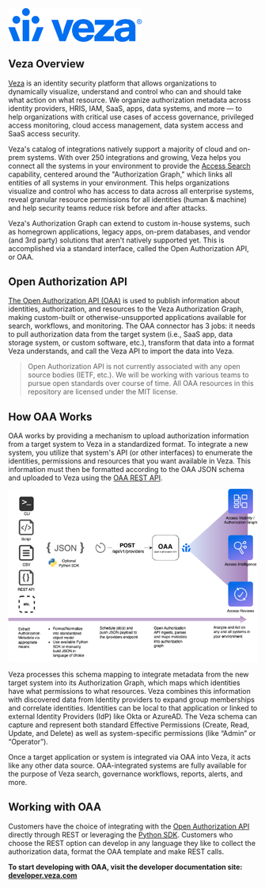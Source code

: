 <img src="images/Veza_Lockup_Blue.png" width="270">

## Veza Overview

[Veza](https://www.veza.com) is an identity security platform that allows organizations to dynamically visualize, understand and control who can and should take what action on what resource. We organize authorization metadata across identity providers, HRIS, IAM, SaaS, apps, data systems, and more — to help organizations with critical use cases of access governance, privileged access monitoring, cloud access management, data system access and SaaS access security.

Veza's catalog of integrations natively support a majority of cloud and on-prem systems. With over 250 integrations and growing, Veza helps you connect all the systems in your environment to provide the [Access Search](https://veza.com/product/access-search/) capability, centered around the "Authorization Graph," which links all entities of all systems in your environment. This helps organizations visualize and control who has access to data across all enterprise systems, reveal granular resource permissions for all identities (human & machine) and help security teams reduce risk before and after attacks.

Veza's Authorization Graph can extend to custom in-house systems, such as homegrown applications, legacy apps, on-prem databases, and vendor (and 3rd party) solutions that aren't natively supported yet. This is accomplished via a standard interface, called the Open Authorization API, or OAA.

## Open Authorization API

[The Open Authorization API (OAA)](https://developer.veza.com/oaa/guide/oaa.html) is used to publish information about identities, authorization, and resources to the Veza Authorization Graph, making custom-built or otherwise-unsupported applications available for search, workflows, and monitoring. The OAA connector has 3 jobs: it needs to pull authorization data from the target system (i.e., SaaS app, data storage system, or custom software, etc.), transform that data into a format Veza understands, and call the Veza API to import the data into Veza. 

> Open Authorization API is not currently associated with any open source bodies (IETF, etc.). We will be working with various teams to pursue open standards over course of time. All OAA resources in this repository are licensed under the MIT license.

## How OAA Works
OAA works by providing a mechanism to upload authorization information from a target system to Veza in a standardized
format. To integrate a new system, you utilize that system's API (or other interfaces) to enumerate the identities,
permissions and resources that you want available in Veza. This information must then be formatted according to the OAA
JSON schema and uploaded to Veza using the [OAA REST API](https://developer.veza.com/oaa/reference/api/oaa-push-api.html).

![Flow Diagram](images/OAAFlow.png)

Veza processes this schema mapping to integrate metadata from the new target system into its Authorization Graph, 
which maps which identities have what permissions to what resources. Veza combines this information with discovered 
data from Identity providers to expand group memberships and correlate identities. Identities can be local to that application
or linked to external Identity Providers (IdP) like Okta or AzureAD. The Veza schema can capture and represent both standard
Effective Permissions (Create, Read, Update, and Delete) as well as system-specific permissions
(like “Admin” or “Operator”).

Once a target application or system is integrated via OAA into Veza, it acts like any other data source. OAA-integrated
systems are fully available for the purpose of Veza search, governance workflows, reports, alerts, and more.

## Working with OAA
Customers have the choice of integrating with the [Open Authorization API](https://developer.veza.com/oaa/reference/api/oaa-push-api.html) directly through REST or leveraging the [Python
SDK](https://github.com/Veza/oaaclient-py). Customers who choose the REST option can develop in any language they like to collect the authorization data, format the OAA template and make REST calls.

**To start developing with OAA, visit the developer documentation site: [developer.veza.com](https://developer.veza.com)**
